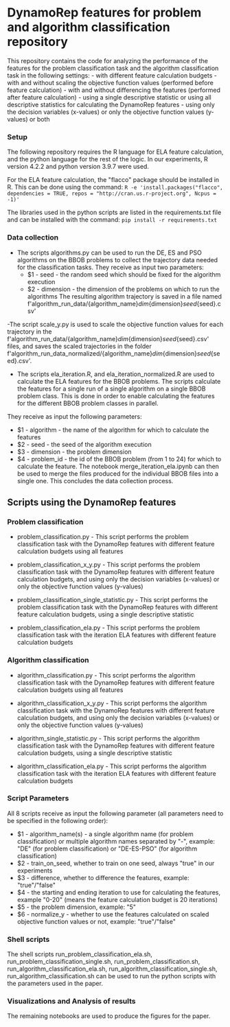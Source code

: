 # DynamoRep features for problem and algorithm classification repository

This repository contains the code for analyzing the performance of the features for the problem classification task and the algorithm classification task in the following settings:
    - with different feature calculation budgets
    - with and without scaling the objective function values (performed before feature calculation)
    - with and without differencing the features (performed after feature calculation)
    - using a single descriptive statistic or using all descriptive statistics for calculating the DynamoRep features
    - using only the decision variables (x-values) or only the objective function values (y-values) or both

### Setup
The following repository requires the R language for ELA feature calculation, and the python language for the rest of the logic.
In our experiments, R version 4.2.2 and python version 3.9.7 were used.

For the ELA feature calculation, the "flacco" package should be installed in R. This can be done using the command:
`R -e 'install.packages("flacco", dependencies = TRUE, repos = "http://cran.us.r-project.org", Ncpus = -1)'`

The libraries used in the python scripts are listed in the requirements.txt file and can be installed with the command:
`pip install -r requirements.txt`

### Data collection
- The scripts algorithms.py can be used to run the DE, ES and PSO algorithms on the BBOB problems to collect the trajectory data needed for the classification tasks. 
They receive as input two parameters:
  - $1 - seed - the random seed which should be fixed for the algorithm execution
  - $2 - dimension - the dimension of the problems on which to run the algorithms
The resulting algorithm trajectory is saved in a file named  f'algorithm_run_data/{algorithm_name}_dim_{dimension}_seed_{seed}.csv'

-The script scale_y.py is used to scale the objective function values for each trajectory in the f'algorithm_run_data/{algorithm_name}_dim_{dimension}_seed_{seed}.csv' files, and saves the scaled trajectories in the folder f'algorithm_run_data_normalized/{algorithm_name}_dim_{dimension}_seed_{seed}.csv'.

- The scripts ela_iteration.R, and ela_iteration_normalized.R are used to calculate the ELA features for the BBOB problems. The scripts calculate the features for a single run of a single algorithm on a single BBOB problem class. This is done in order to enable calculating the features for the different BBOB problem classes in parallel. 

They receive as input the following parameters:
  - $1 - algorithm - the name of the algorithm for which to calculate the features
  - $2 - seed - the seed of the algorithm execution
  - $3 - dimension - the problem dimension
  - $4 - problem_id - the id of the BBOB problem (from 1 to 24) for which to calculate the feature.
The notebook merge_iteration_ela.ipynb can then be used to merge the files produced for the individual BBOB files into a single one.
This concludes the data collection process.

## Scripts using the DynamoRep features

### Problem classification
- problem_classification.py - This script performs the problem classification task with the DynamoRep features with different feature calculation budgets using all features
- problem_classification_x_y.py - This script performs the problem classification task with the DynamoRep features with different feature calculation budgets, and using only the decision variables (x-values) or only the objective function values (y-values)
- problem_classification_single_statistic.py - This script performs the problem classification task with the DynamoRep features with different feature calculation budgets, using a single descriptive statistic

- problem_classification_ela.py -  This script performs the problem classification task with the iteration ELA features with different feature calculation budgets

### Algorithm classification
- algorithm_classification.py - This script performs the algorithm classification task with the DynamoRep features with different feature calculation budgets using all features
- algorithm_classification_x_y.py - This script performs the algorithm classification task with the DynamoRep features with different feature calculation budgets, and using only the decision variables (x-values) or only the objective function values (y-values)
- algorithm_single_statistic.py - This script performs the algorithm classification task with the DynamoRep features with different feature calculation budgets, using a single descriptive statistic

- algorithm_classification_ela.py -  This script performs the algorithm classification task with the iteration ELA features with different feature calculation budgets

### Script Parameters
All 8 scripts receive as input the following parameter (all parameters need to be specified in the following order):
- $1 - algorithm_name(s) - a single algorithm name (for problem classification) or multiple algorithm names separated by "-", example: "DE" (for problem classification) or "DE-ES-PSO" (for algorithm classification)
- $2 - train_on_seed, whether to train on one seed, always "true" in our experiments
- $3 - difference, whether to difference the features, example: "true"/"false"
- $4 - the starting and ending iteration to use for calculating the features, example "0-20" (means the feature calculation budget is 20 iterations)
- $5 - the problem dimension, example: "5"
- $6 - normalize_y - whether to use the features calculated on scaled objective function values or not, example: "true"/"false"

### Shell scripts

The shell scripts run_problem_classification_ela.sh, run_problem_classification_single.sh, run_problem_classification.sh, run_algorithm_classification_ela.sh, run_algorithm_classification_single.sh, run_algorithm_classification.sh can be used to run the python scripts with the parameters used in the paper.



### Visualizations and Analysis of results
The remaining notebooks are used to produce the figures for the paper.